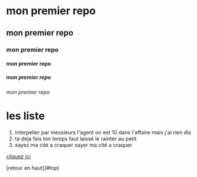 <a name="top">

# mon premier repo

## mon premier repo

### mon premier repo

#### mon premier repo

##### mon premier repo

###### mon premier repo

# les liste

1. interpeller par messieurs l'agent on est 10 dans l'affaire mais j'ai rien dis
1. ta deja fais ton temps faut laissé le rainter au petit
1. sayez ma cité a craquer sayer ma cité a craquer

[cliquez ici](google.com)

<a name="ancre">
[retour en haut](#top)
